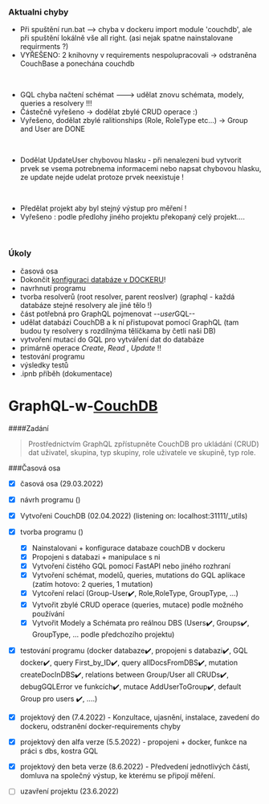 ### Aktualni chyby
- Při spuštění run.bat --> chyba v dockeru import module 'couchdb', ale při spuštění lokálně vše all right. (asi nejak spatne nainstalovane requirments ?)
- VYŘEŠENO: 2 knihovny v requirements nespolupracovali -> odstraněna CouchBase a ponechána couchdb
<br/>

- GQL chyba načtení schémat ---> udělat znovu schémata, modely, queries a resolvery !!!
- Částečně vyřešeno -> dodělat zbylé CRUD operace :)
- Vyřešeno, dodělat zbylé ralitionships (Role, RoleType etc...) -> Group and User are DONE
<br/>

- Dodělat UpdateUser chybovou hlasku - při nenalezeni bud vytvorit prvek se vsema potrebnema informacemi nebo napsat chybovou hlasku, ze update nejde udelat protoze prvek neexistuje !
<br/>

- Předělat projekt aby byl stejný výstup pro měření !
- Vyřešeno : podle předlohy jiného projektu překopaný celý projekt....
<br/>

### Úkoly

- časová osa
- Dokončit [konfiguraci databáze v DOCKERU](https://docs.couchdb.org/en/3.2.0/setup/single-node.html)! 
- navrhnutí programu
- tvorba resolverů (root resolver, parent reoslver) (graphql - každá databáze stejné resolvery ale jiné tělo !)
- část potřebná pro GraphQL pojmenovat --*user*GQL--
- udělat databázi CouchDB a k ní přistupovat pomocí GraphQL (tam budou ty resolvery s rozdílnýma tělíčkama by četli naši DB)
- vytvoření mutací do GQL pro vytváření dat do databáze
- primárně operace *Create*, *Read* , *Update* !!
- testování programu
- výsledky testů
- .ipnb příběh (dokumentace)

# GraphQL-w-[CouchDB](https://github.com/apache/couchdb)

####Zadání
>Prostřednictvím GraphQL zpřístupněte CouchDB pro ukládání (CRUD) dat uživatel, skupina, typ skupiny, role uživatele ve skupině, typ role.

###Časová osa

- [x] časová osa (29.03.2022)
- [x] návrh programu ()
- [x] Vytvořeni CouchDB (02.04.2022) (listening on: localhost:31111/_utils)
- [x] tvorba programu ()
    - [x] Nainstalovani + konfigurace databaze couchDB v dockeru
    - [x] Propojeni s databazi + manipulace s ni
    - [x] Vytvoření čistého GQL pomocí FastAPI nebo jiného rozhraní
    - [x] Vytvoření schémat, modelů, queries, mutations do GQL aplikace (zatím hotovo: 2 queries, 1 mutation)
    - [x] Vytcoření relací (Group-User✔️, Role,RoleType, GroupType, ...) 
    - [x] Vytvořit zbylé CRUD operace (queries, mutace) podle možného používání
    - [x] Vytvořit Modely a Schémata pro reálnou DBS (Users✔️, Groups✔️, GroupType, ... podle předchozího projektu)
- [x] testování programu (docker databaze✔️, propojeni s databazi✔️, GQL docker✔️, query First_by_ID✔️, query allDocsFromDBS✔️, mutation createDocInDBS✔️, relations between Group/User all CRUDs✔️, debugGQLError ve funkcích✔️, mutace AddUserToGroup✔️, default Group pro users ✔️, ....)
- [x] projektový den (7.4.2022) - Konzultace, ujasnění, instalace, zavedení do dockeru, odstranění docker-requirements chyby
- [x] projektový den alfa verze (5.5.2022) - propojeni + docker, funkce na práci s dbs, kostra GQL
- [x] projektový den beta verze (8.6.2022) - Předvedení jednotlivých částí, domluva na společný výstup, ke kterému se připojí měření.
- [ ] uzavření projektu (23.6.2022)

